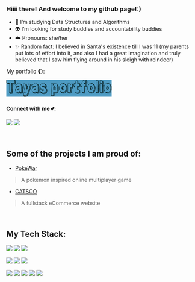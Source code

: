 ### Hiiii there! And welcome to my github page!:)



* :seedling: I’m studying Data Structures and Algorithms
* :alien: I’m looking for study buddies and accountability buddies
* :cloud: Pronouns: she/her
* :sparkles: Random fact: I believed in Santa's existence till I was 11 (my parents put lots of effort into it, and also I had a great imagination and truly believed that I saw him flying around in his sleigh with reindeer)

My portfolio :moon::

[<img src="https://github.com/hitaya1/hitaya1/blob/main/portfolio.png?raw=true" width='280px'/>](https://www.tayaugay.com/)

#### Connect with me :two_hearts::

[<img src='https://img.shields.io/badge/linkedin-%230077B5.svg?style=for-the-badge&logo=linkedin&logoColor=white'/>](https://www.linkedin.com/in/taissiya-ugay)
[<img src='https://img.shields.io/badge/Medium-12100E?style=for-the-badge&logo=medium&logoColor=white'/>](https://medium.com/@taya.ugay)

<br>

## Some of the projects I am proud of:
* [PokeWar](https://github.com/bell-peppers/PokeWar)
> A pokemon inspired online multiplayer game 

* [CATSCO](https://github.com/hitaya1/graceshopper-project)
> A fullstack eCommerce website
<br>

## **My Tech Stack:** 

<img src='https://img.shields.io/badge/javascript-%23323330.svg?style=for-the-badge&logo=javascript&logoColor=%23F7DF1E'/> <img src='https://img.shields.io/badge/html5-%23E34F26.svg?style=for-the-badge&logo=html5&logoColor=white'/> <img src='https://img.shields.io/badge/css3-%231572B6.svg?style=for-the-badge&logo=css3&logoColor=white'/>

<img src='https://img.shields.io/badge/postgres-%23316192.svg?style=for-the-badge&logo=postgresql&logoColor=white'/>  <img src='https://img.shields.io/badge/firebase-%23039BE5.svg?style=for-the-badge&logo=firebase'/> <img src='https://img.shields.io/badge/Visual%20Studio%20Code-0078d7.svg?style=for-the-badge&logo=visual-studio-code&logoColor=white'/>

<img src='https://img.shields.io/badge/express.js-%23404d59.svg?style=for-the-badge&logo=express&logoColor=%2361DAFB'/> <img src='https://img.shields.io/badge/node.js-6DA55F?style=for-the-badge&logo=node.js&logoColor=white'/> <img src='https://img.shields.io/badge/react-%2320232a.svg?style=for-the-badge&logo=react&logoColor=%2361DAFB'/> <img src='https://img.shields.io/badge/MUI-%230081CB.svg?style=for-the-badge&logo=material-ui&logoColor=white'/> <img src='https://img.shields.io/badge/webpack-%238DD6F9.svg?style=for-the-badge&logo=webpack&logoColor=black'/> 


